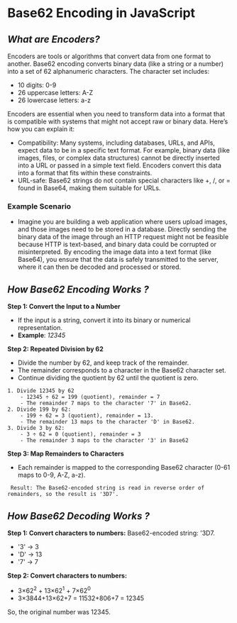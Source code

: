 # Base62 Encoding in JavaScript

## ***What are Encoders?***
Encoders are tools or algorithms that convert data from one format to another.
Base62 encoding converts binary data (like a string or a number) into a set of 62 alphanumeric characters. The character set includes:

* 10 digits: 0-9
* 26 uppercase letters: A-Z
* 26 lowercase letters: a-z

Encoders are essential when you need to transform data into a format that is compatible with systems that might not accept raw or binary data. Here’s how you can explain it:
- Compatibility: Many systems, including databases, URLs, and APIs, expect data to be in a specific text format. For example, binary data (like images, files, or complex data structures) cannot be directly inserted into a URL or passed in a simple text field. Encoders convert this data into a format that fits within these constraints.
- URL-safe: Base62 strings do not contain special characters like +, /, or = found in Base64, making them suitable for URLs.

### **Example Scenario**
- Imagine you are building a web application where users upload images, and those images need to be stored in a database. Directly sending the binary data of the image through an HTTP request might not be feasible because HTTP is text-based, and binary data could be corrupted or misinterpreted. By encoding the image data into a text format (like Base64), you ensure that the data is safely transmitted to the server, where it can then be decoded and processed or stored.


## ***How Base62 Encoding Works ?***
**Step 1: Convert the Input to a Number**
- If the input is a string, convert it into its binary or numerical representation.
- **Example**: *12345*

**Step 2: Repeated Division by 62**
- Divide the number by 62, and keep track of the remainder.
- The remainder corresponds to a character in the Base62 character set.
- Continue dividing the quotient by 62 until the quotient is zero.
```
1. Divide 12345 by 62
    - 12345 ÷ 62 = 199 (quotient), remainder = 7
    - The remainder 7 maps to the character '7' in Base62.
2. Divide 199 by 62:
    - 199 ÷ 62 = 3 (quotient), remainder = 13.
    - The remainder 13 maps to the character 'D' in Base62.
3. Divide 3 by 62:
    - 3 ÷ 62 = 0 (quotient), remainder = 3
    - The remainder 3 maps to the character '3' in Base62
```

**Step 3: Map Remainders to Characters**
- Each remainder is mapped to the corresponding Base62 character (0-61 maps to 0-9, A-Z, a-z).
```
 Result: The Base62-encoded string is read in reverse order of remainders, so the result is '3D7'.
```


## ***How Base62 Decoding Works ?***
**Step 1: Convert characters to numbers:**
Base62-encoded string: '3D7.
- '3' -> 3
- 'D' -> 13
- '7' -> 7

**Step 2: Convert characters to numbers:**
- 3×62<sup>2</sup>  + 13×62<sup>1</sup>  + 7×62<sup>0</sup>
- 3×3844+13×62+7 = 11532+806+7 = 12345

So, the original number was 12345.